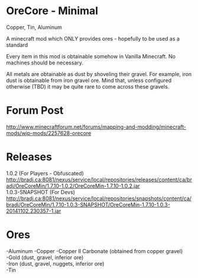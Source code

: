 OreCore - Minimal
======= 

Copper, Tin, Aluminum

A minecraft mod which ONLY provides ores - hopefully to be used as a standard

Every item in this mod is obtainable somehow in Vanilla Minecraft.  No machines should be necessary.

All metals are obtainable as dust by shoveling their gravel.  For example, iron dust is obtainable from iron gravel 
ore.  Mind that, unless configured otherwise (TBD) it may be quite rare to come across these gravels.

Forum Post
=======
http://www.minecraftforum.net/forums/mapping-and-modding/minecraft-mods/wip-mods/2257628-orecore

Releases
=======

1.0.2 (For Players - Obfuscated)
http://bradj.ca:8081/nexus/service/local/repositories/releases/content/ca/bradj/OreCoreMin/1.7.10-1.0.2/OreCoreMin-1.7.10-1.0.2.jar  
1.0.3-SNAPSHOT (For Devs)
http://bradj.ca:8081/nexus/service/local/repositories/snapshots/content/ca/bradj/OreCoreMin/1.7.10-1.0.3-SNAPSHOT/OreCoreMin-1.7.10-1.0.3-20141102.230357-1.jar  

Ores
=======
-Aluminum
-Copper
-Copper II Carbonate (obtained from copper gravel)  
-Gold (dust, gravel, inferior ore)  
-Iron (dust, gravel, nuggets, inferior ore)  
-Tin 
